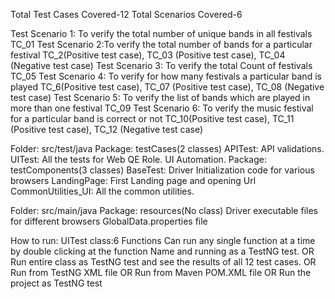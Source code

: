 Total Test Cases Covered-12
Total Scenarios Covered-6

Test Scenario 1: To verify the total number of unique bands in all festivals 
	 	TC_01
Test Scenario 2:To verify the total number of bands for a particular festival
     	TC_2(Positive test case), TC_03 (Positive test case), TC_04 (Negative test case)
Test Scenario 3: To verify the total Count of festivals
	 	TC_05
Test Scenario 4: To verify for how many festivals a particular band is played 
	 	TC_6(Positive test case), TC_07 (Positive test case), TC_08 (Negative test case)
Test Scenario 5: To verify the list of bands which are played in more than one festival
	 	TC_09
Test Scenario 6: To verify the music festival for a particular band is correct or not
		TC_10(Positive test case), TC_11 (Positive test case), TC_12 (Negative test case)
		
Folder: src/test/java
	Package: testCases(2 classes)
		APITest: API validations.
		UITest: All the tests for Web QE Role. UI Automation.
	Package: testComponents(3 classes)
		BaseTest: Driver Initialization code for various browsers
		LandingPage: First Landing page and opening Url
		CommonUtilities_UI: All the common utilities. 
		
Folder: src/main/java
	Package: resources(No class)
		Driver executable files for different browsers
		GlobalData.properties file

How to run:	
UITest class:6 Functions
Can run any single function at a time by double clicking at the function Name and running as a TestNG test.
 OR
Run entire class as TestNG test and see the results of all 12 test cases.
 OR
Run from TestNG XML file
 OR 
Run from Maven POM.XML file
 OR
Run the project as TestNG test
 
